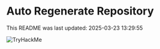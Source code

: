 # Auto Regenerate Repository

This README was last updated: 2025-03-23 13:29:55

 ![TryHackMe](https://tryhackme.com/badge/533634)